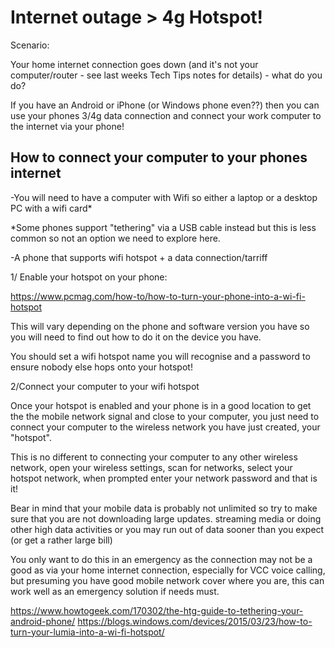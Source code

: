 # Internet outage > 4g Hotspot!

Scenario:

Your home internet connection goes down (and it's not your computer/router - see last weeks Tech Tips notes for details) - what do you do?

If you have an Android or iPhone (or Windows phone even??) then you can use your phones 3/4g data connection and connect your work computer to the internet via your phone!

## How to connect your computer to your phones internet

-You will need to have a computer with Wifi so either a laptop or a desktop PC with a wifi card*

*Some phones support "tethering" via a USB cable instead but this is less common so not an option we need to explore here.


-A phone that supports wifi hotspot + a data connection/tarriff 

1/ Enable your hotspot on your phone:

https://www.pcmag.com/how-to/how-to-turn-your-phone-into-a-wi-fi-hotspot

This will vary depending on the phone and software version you have so you will need to find out how to do it on the device you have.

You should set a wifi hotspot name you will recognise and a password to ensure nobody else hops onto your hotspot!

2/Connect your computer to your wifi hotspot

Once your hotspot is enabled and your phone is in a good location to get the the mobile network signal and close to your computer, you just need to connect your computer to the wireless network you have just created, your "hotspot".

This is no different to connecting your computer to any other wireless network, open your wireless settings, scan for networks, select your hotspot network, when prompted enter your network password and that is it!

Bear in mind that your mobile data is probably not unlimited so try to make sure that you are not downloading large updates. streaming media or doing other high data activities or you may run out of data sooner than you expect (or get a rather large bill)

You only want to do this in an emergency as the connection may not be a good as via your home internet connection, especially for VCC voice calling, but presuming you have good mobile network cover where you are, this can work well as an emergency solution if needs must.


https://www.howtogeek.com/170302/the-htg-guide-to-tethering-your-android-phone/
https://blogs.windows.com/devices/2015/03/23/how-to-turn-your-lumia-into-a-wi-fi-hotspot/
